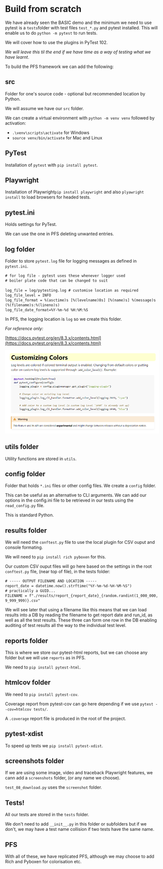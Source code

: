 # Build from scratch

We have already seen the BASIC demo and the minimum we need to use pytest is a `tests`folder with test files `test_*.py` and pytest installed. This will enable us to do `python -m pytest` to run tests.

We will cover how to use the plugins in PyTest 102.

*We will leave this til the end if we have time as a way of testing what we have learnt*.

To build the PFS framework we can add the following:

## src

Folder for one's source code - optional but recommended location by Python.

We will assume we have our `src` folder.

We can create a virtual environment with `python -m venv venv` followed by activation:

- `.\venv\scripts\activate` for Windows
- `source venv/bin/activate` for Mac and Linux

## PyTest

Installation of `pytest` with `pip install pytest`.

## Playwright

Installation of Playwright`pip install playwright` and also `plyawright install` to load browsers for headed tests.

## pytest.ini

Holds settings for PyTest.

We can use the one in PFS deleting unwanted entries.

## log folder

Folder to store `pytest.log` file for logging messages as defined in `pytest.ini`.

```
# for log file - pytest uses these whenever logger used
# boiler plate code that can be changed to suit

log_file = log/pytesting.log # customise location as required
log_file_level = INFO
log_file_format = %(asctime)s [%(levelname)8s] [%(name)s] %(message)s (%(filename)s:%(lineno)s)
log_file_date_format=%Y-%m-%d %H:%M:%S
```

In PFS, the logging location is `log` so we create this folder.

*For reference only:*

[https://docs.pytest.org/en/8.3.x/contents.html](https://docs.pytest.org/en/8.3.x/contents.html)

![customise-logging](../images/workshop/customise-logging.png)

## utils folder

Utility functions are stored in `utils`.

## config folder

Folder that holds `*.ini` files or other config files. We create a `config` folder.

This can be useful as an alternative to CLI arguments. We can add our options in the config.ini file to be retrieved in our tests using the `read_config.py` file. 

This is standard Python.

## results folder

We will need the `conftest.py` file to use the local plugin for CSV ouput and console formating.

We will need to `pip install rich pyboxen` for this.

Our custom CSV ouput files will go here based on the settings in the root `conftest.py` file, (near top of file), in the tests folder:

```
# ----- OUTPUT FILENAME AND LOCATION -----
report_date = datetime.now().strftime("%Y-%m-%d-%H-%M-%S")
# practically a GUID...
FILENAME = f"./results/report_{report_date}_{random.randint(1_000_000, 9_999_999)}.csv"
```

We will see later that using a filename like this means that we can load results into a DB by reading the filename to get report date and run_id, as well as all the test results. These three can form one row in the DB enabling auditing of test results all the way to the individual test level.

## reports folder

This is where we store our pytest-html reports, but we can choose any folder but we will use `reports` as in PFS.

We need to `pip install pytest-html`.

## htmlcov folder

We need to `pip install pytest-cov`.

Coverage report from pytest-cov can go here depending if we use `pytest --cov=htmlcov tests/`.

A `.coverage` report file is produced in the root of the project. 

## pytest-xdist

To speed up tests we `pip install pytest-xdist`.

## screenshots folder

If we are using some image, video and traceback Playwright features, we cann add a `screenshots` folder, (or any name we choose).

`test_08_download.py` uses the `screenshot` folder.

## Tests!

All our tests are stored in the `tests` folder.

We don't need to add `__init__.py` in this folder or subfolders but if we don't, we may have a test name collision if two tests have the same name.

## PFS

With all of these, we have replicated PFS, although we may choose to add Rich and Pyboxen for colorisation etc.

<br>